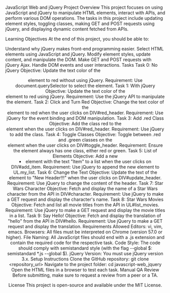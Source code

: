 JavaScript Web and jQuery Project
Overview
This project focuses on using JavaScript and jQuery to manipulate HTML elements, interact with APIs, and perform various DOM operations. The tasks in this project include updating element styles, toggling classes, making GET and POST requests using jQuery, and displaying dynamic content fetched from APIs.

Learning Objectives
At the end of this project, you should be able to:

Understand why jQuery makes front-end programming easier.
Select HTML elements using JavaScript and jQuery.
Modify element styles, update content, and manipulate the DOM.
Make GET and POST requests with jQuery Ajax.
Handle DOM events and user interactions.
Tasks
Task 0: No jQuery
Objective: Update the text color of the <header> element to red without using jQuery.
Requirement: Use document.querySelector to select the element.
Task 1: With jQuery
Objective: Update the text color of the <header> element to red using jQuery.
Requirement: Use the jQuery API to manipulate the element.
Task 2: Click and Turn Red
Objective: Change the text color of the <header> element to red when the user clicks on DIV#red_header.
Requirement: Use jQuery for the event binding and DOM manipulation.
Task 3: Add .red Class
Objective: Add the class red to the <header> element when the user clicks on DIV#red_header.
Requirement: Use jQuery to add the class.
Task 4: Toggle Classes
Objective: Toggle between .red and .green classes on the <header> element when the user clicks on DIV#toggle_header.
Requirement: Ensure the element always has one class, either red or green.
Task 5: List of Elements
Objective: Add a new <li> element with the text "Item" to a list when the user clicks on DIV#add_item.
Requirement: Use jQuery to append the new element to UL.my_list.
Task 6: Change the Text
Objective: Update the text of the <header> element to "New Header!!!" when the user clicks on DIV#update_header.
Requirement: Use jQuery to change the content of the header.
Task 7: Star Wars Character
Objective: Fetch and display the name of a Star Wars character from the API in DIV#character.
Requirement: Use jQuery to make a GET request and display the character's name.
Task 8: Star Wars Movies
Objective: Fetch and list all movie titles from the API in UL#list_movies.
Requirement: Use jQuery to make a GET request and display the movie titles in a list.
Task 9: Say Hello!
Objective: Fetch and display the translation of "hello" from the API in DIV#hello.
Requirement: Use jQuery to make a GET request and display the translation.
Requirements
Allowed Editors: vi, vim, emacs.
Browsers: All files must be interpreted on Chrome (version 57.0 or higher).
File Naming: All JavaScript files should end with a .js extension and contain the required code for the respective task.
Code Style: The code should comply with semistandard style (with the flag --global $: semistandard *.js --global $).
jQuery Version: You must use jQuery version 3.x.
Setup Instructions
Clone the GitHub repository: git clone <repository_url>
Navigate to the project folder: cd javascript-web_jquery
Open the HTML files in a browser to test each task.
Manual QA Review
Before submitting, make sure to request a review from a peer or a TA.

License
This project is open-source and available under the MIT License.
